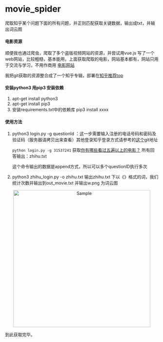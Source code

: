# movie_spider
爬取知乎某个问题下面的所有问题，并正则匹配获取关键数据，输出成txt，并输出词云图

#### 电影资源
顺便我也通过爬虫，爬取了多个盗版视频网站的资源，并尝试用vue.js 写了一个web网站，比较粗糙，基本能用，上面获取爬取的电影，网站基本都有，网站只用于交流与学习，不用作商用 [电影网站](http://kanqiu.xyz/#/pc_movielist?id=1&type=0&flag=0&year=%E5%85%A8%E9%83%A8&flagtype=%E5%85%A8%E9%83%A8)

我把git获取的资源整合成了一个知乎专辑，部署在[知乎推荐top](http://kanqiu.xyz/#/pc_movielist?id=1&type=0&flag=3&year=%E5%85%A8%E9%83%A8&flagtype=%E5%85%A8%E9%83%A8)

#### 安装python3 用pip3 安装依赖

1.  apt-get install python3
2. apt-get install pip3
3. 安装requirements.txt中的依赖库 pip3 install xxxx

#### 使用方法

1. python3 login.py -g questionId ：这一步需要输入注册的电话号码和密码及验证码（服务器请拷贝出来查看）其他登录知乎登录方式请参考的[这个](https://github.com/zkqiang/Zhihu-Login)git地址

   `python login.py -g 31537241` 获取[你有哪些看过五遍以上的电影？](https://www.zhihu.com/question/31537241) 所有回答输出：zhihu.txt

   这个命令输出的数据是append方式，所以可以多个questionID执行多次

2. python3 zhihu_login.py -o zhihu.txt   输出zhihu.txt 下以《》格式的词，我们统计次数并输出到out_movie.txt 并输出w.png 为词云图


<p align="center">
	<img src="https://github.com/linuxvae/movie_spider/blob/master/w.png?raw=true" alt="Sample"  width="450" height="450">
	<p align="center">
	</p>



到此获取完毕。
